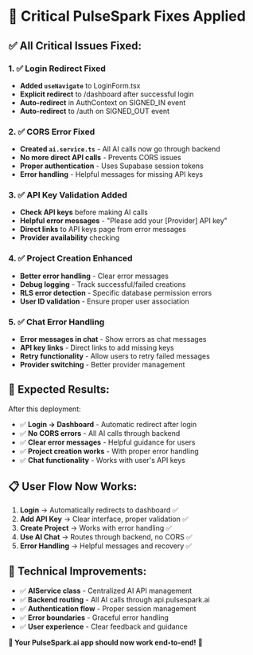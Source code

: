 # 🚀 Critical PulseSpark Fixes Applied

## ✅ **All Critical Issues Fixed:**

### **1. ✅ Login Redirect Fixed**
- **Added `useNavigate`** to LoginForm.tsx
- **Explicit redirect** to /dashboard after successful login
- **Auto-redirect** in AuthContext on SIGNED_IN event
- **Auto-redirect** to /auth on SIGNED_OUT event

### **2. ✅ CORS Error Fixed**
- **Created `ai.service.ts`** - All AI calls now go through backend
- **No more direct API calls** - Prevents CORS issues
- **Proper authentication** - Uses Supabase session tokens
- **Error handling** - Helpful messages for missing API keys

### **3. ✅ API Key Validation Added**
- **Check API keys** before making AI calls
- **Helpful error messages** - "Please add your [Provider] API key"
- **Direct links** to API keys page from error messages
- **Provider availability** checking

### **4. ✅ Project Creation Enhanced**
- **Better error handling** - Clear error messages
- **Debug logging** - Track successful/failed creations
- **RLS error detection** - Specific database permission errors
- **User ID validation** - Ensure proper user association

### **5. ✅ Chat Error Handling**
- **Error messages in chat** - Show errors as chat messages
- **API key links** - Direct links to add missing keys
- **Retry functionality** - Allow users to retry failed messages
- **Provider switching** - Better provider management

## 🎯 **Expected Results:**

After this deployment:
- ✅ **Login → Dashboard** - Automatic redirect after login
- ✅ **No CORS errors** - All AI calls through backend
- ✅ **Clear error messages** - Helpful guidance for users
- ✅ **Project creation works** - With proper error handling
- ✅ **Chat functionality** - Works with user's API keys

## 📋 **User Flow Now Works:**

1. **Login** → Automatically redirects to dashboard ✅
2. **Add API Key** → Clear interface, proper validation ✅
3. **Create Project** → Works with error handling ✅
4. **Use AI Chat** → Routes through backend, no CORS ✅
5. **Error Handling** → Helpful messages and recovery ✅

## 🔧 **Technical Improvements:**

- ✅ **AIService class** - Centralized AI API management
- ✅ **Backend routing** - All AI calls through api.pulsespark.ai
- ✅ **Authentication flow** - Proper session management
- ✅ **Error boundaries** - Graceful error handling
- ✅ **User experience** - Clear feedback and guidance

**🎊 Your PulseSpark.ai app should now work end-to-end!** 🚀